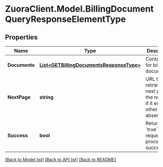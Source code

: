 # ZuoraClient.Model.BillingDocumentQueryResponseElementType

## Properties

Name | Type | Description | Notes
------------ | ------------- | ------------- | -------------
**Documents** | [**List&lt;GETBillingDocumentsResponseType&gt;**](GETBillingDocumentsResponseType.md) | Container for billing documents.  | [optional] 
**NextPage** | **string** | URL to retrieve the next page of the response if it exists; otherwise absent.  | [optional] 
**Success** | **bool** | Returns &#x60;true&#x60; if the request was processed successfully. | [optional] 

[[Back to Model list]](../README.md#documentation-for-models) [[Back to API list]](../README.md#documentation-for-api-endpoints) [[Back to README]](../README.md)

